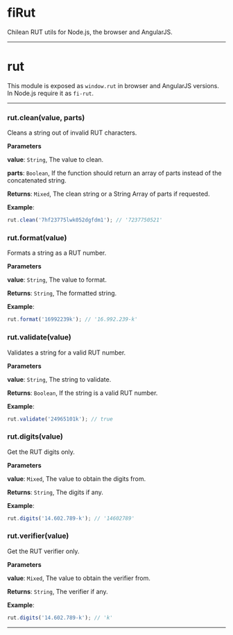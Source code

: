 # fiRut

Chilean RUT utils for Node.js, the browser and AngularJS.



* * *


# rut

This module is exposed as `window.rut` in browser and
AngularJS versions. In Node.js require it as `fi-rut`.



* * *

### rut.clean(value, parts) 

Cleans a string out of invalid RUT characters.

**Parameters**

**value**: `String`, The value to clean.

**parts**: `Boolean`, If the function should return an array of parts
instead of the concatenated string.

**Returns**: `Mixed`, The clean string or a String Array of parts
if requested.

**Example**:
```js
rut.clean('7hf23775lwk052dgfdm1'); // '7237750521'
```


### rut.format(value) 

Formats a string as a RUT number.

**Parameters**

**value**: `String`, The value to format.

**Returns**: `String`, The formatted string.

**Example**:
```js
rut.format('16992239k'); // '16.992.239-k'
```


### rut.validate(value) 

Validates a string for a valid RUT number.

**Parameters**

**value**: `String`, The string to validate.

**Returns**: `Boolean`, If the string is a valid RUT number.

**Example**:
```js
rut.validate('24965101k'); // true
```


### rut.digits(value) 

Get the RUT digits only.

**Parameters**

**value**: `Mixed`, The value to obtain the digits from.

**Returns**: `String`, The digits if any.

**Example**:
```js
rut.digits('14.602.789-k'); // '14602789'
```


### rut.verifier(value) 

Get the RUT verifier only.

**Parameters**

**value**: `Mixed`, The value to obtain the verifier from.

**Returns**: `String`, The verifier if any.

**Example**:
```js
rut.digits('14.602.789-k'); // 'k'
```



* * *










